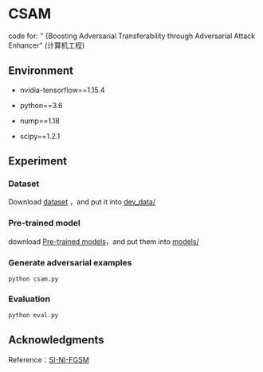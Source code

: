 # CSAM

code for: " {Boosting Adversarial Transferability through Adversarial Attack Enhancer" (计算机工程)

## Environment

- nvidia-tensorflow==1.15.4

- python==3.6
- nump==1.18
- scipy==1.2.1

## Experiment

### Dataset

Download [dataset](https://drive.google.com/open?id=1CfobY6i8BfqfWPHL31FKFDipNjqWwAhS) ，and put it into [dev_data/](https://github.com/jxdaily/CSA/tree/main/dev_data)

### Pre-trained model

download [Pre-trained models](https://drive.google.com/open?id=10cFNVEhLpCatwECA6SPB-2g0q5zZyfaw)，and put them into [models/](https://github.com/jxdaily/CSA/tree/main/models)

### Generate adversarial examples

`python csam.py`

### Evaluation

`python eval.py`

## Acknowledgments

Reference：[SI-NI-FGSM](https://github.com/JHL-HUST/SI-NI-FGSM)



